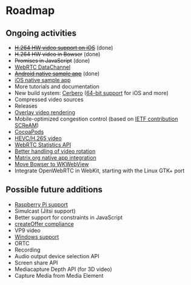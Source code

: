 # Roadmap

## Ongoing activities

* [~~H.264 HW video support on iOS~~](http://www.openwebrtc.io/blog/2015/1/14/hardware-h264-video-on-ios) (done)
* ~~H.264 HW video in Bowser~~ (done)
* ~~Promises in JavaScript~~ (done)
* [WebRTC DataChannel](https://github.com/EricssonResearch/openwebrtc/issues/3)
* [~~Android native sample app~~](https://github.com/EricssonResearch/openwebrtc-examples/pull/31) (done)
* [iOS native sample app](https://github.com/EricssonResearch/openwebrtc-examples/pull/49)
* More tutorials and documentation
* New build system: [Cerbero](https://github.com/nirbheek/cerbero) ([64-bit support](https://github.com/EricssonResearch/openwebrtc/issues/48) for iOS and more)
* Compressed video sources
* Releases
* [Overlay video rendering](https://github.com/EricssonResearch/openwebrtc-examples/issues/38)
* Mobile-optimized congestion control (based on [IETF contribution SCReAM](https://tools.ietf.org/html/draft-johansson-rmcat-scream-cc-00))
* [CocoaPods](https://github.com/EricssonResearch/openwebrtc/issues/59)
* [HEVC/H.265 video](https://github.com/EricssonResearch/openwebrtc/issues/1)
* [WebRTC Statistics API](https://github.com/EricssonResearch/openwebrtc/issues/5)
* [Better handling of video rotation](https://github.com/EricssonResearch/openwebrtc/issues/150)
* [Matrix.org native app integration](https://github.com/matrix-org/matrix-ios-sdk/issues/3)
* [Move Bowser to WKWebView](https://github.com/EricssonResearch/bowser/issues/1)
* Integrate OpenWebRTC in WebKit, starting with the Linux GTK+ port

## Possible future additions

* [Raspberry Pi support](https://github.com/EricssonResearch/openwebrtc/issues/172)
* Simulcast (Jitsi support)
* Better support for constraints in JavaScript
* [createOffer compliance](https://github.com/EricssonResearch/openwebrtc/issues/62)
* VP9 video
* [Windows support](https://github.com/EricssonResearch/openwebrtc/issues/2)
* ORTC
* Recording
* Audio output device selection API
* Screen share API
* Mediacapture Depth API (for 3D video)
* Capture Media from Media Element

